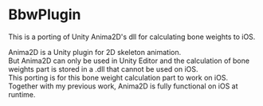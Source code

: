 # BbwPlugin
This is a porting of Unity Anima2D's dll for calculating bone weights to iOS.

Anima2D is a Unity plugin for 2D skeleton animation.\
But Anima2D can only be used in Unity Editor and the calculation of bone weights part is stored in a .dll that cannot be used on iOS.\
This porting is for this bone weight calculation part to work on iOS.\
Together with my previous work, Anima2D is fully functional on iOS at runtime.
